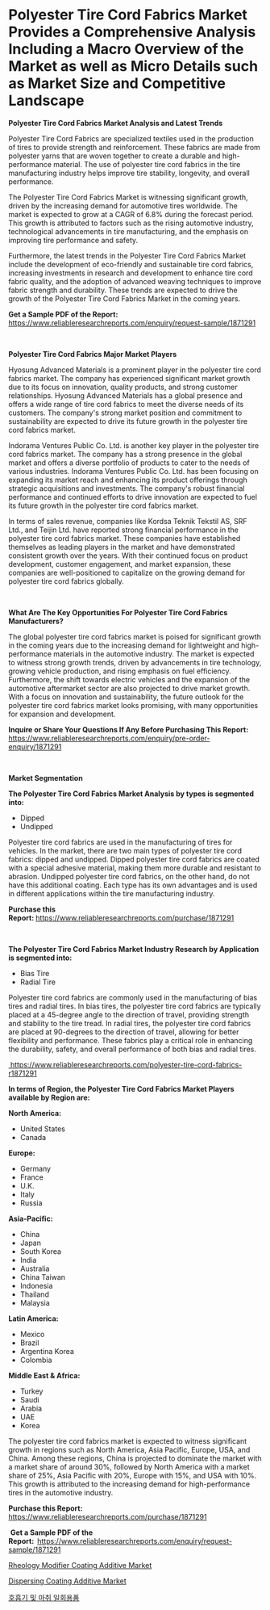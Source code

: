 <p><h1>Polyester Tire Cord Fabrics Market Provides a Comprehensive Analysis Including a Macro Overview of the Market as well as Micro Details such as Market Size and Competitive Landscape</h1></p><p><strong>Polyester Tire Cord Fabrics Market Analysis and Latest Trends</strong></p>
<p><p>Polyester Tire Cord Fabrics are specialized textiles used in the production of tires to provide strength and reinforcement. These fabrics are made from polyester yarns that are woven together to create a durable and high-performance material. The use of polyester tire cord fabrics in the tire manufacturing industry helps improve tire stability, longevity, and overall performance.</p><p>The Polyester Tire Cord Fabrics Market is witnessing significant growth, driven by the increasing demand for automotive tires worldwide. The market is expected to grow at a CAGR of 6.8% during the forecast period. This growth is attributed to factors such as the rising automotive industry, technological advancements in tire manufacturing, and the emphasis on improving tire performance and safety.</p><p>Furthermore, the latest trends in the Polyester Tire Cord Fabrics Market include the development of eco-friendly and sustainable tire cord fabrics, increasing investments in research and development to enhance tire cord fabric quality, and the adoption of advanced weaving techniques to improve fabric strength and durability. These trends are expected to drive the growth of the Polyester Tire Cord Fabrics Market in the coming years.</p></p>
<p><strong>Get a Sample PDF of the Report:&nbsp;</strong> <a href="https://www.reliableresearchreports.com/enquiry/request-sample/1871291">https://www.reliableresearchreports.com/enquiry/request-sample/1871291</a></p>
<p>&nbsp;</p>
<p><strong>Polyester Tire Cord Fabrics Major Market Players</strong></p>
<p><p>Hyosung Advanced Materials is a prominent player in the polyester tire cord fabrics market. The company has experienced significant market growth due to its focus on innovation, quality products, and strong customer relationships. Hyosung Advanced Materials has a global presence and offers a wide range of tire cord fabrics to meet the diverse needs of its customers. The company's strong market position and commitment to sustainability are expected to drive its future growth in the polyester tire cord fabrics market.</p><p>Indorama Ventures Public Co. Ltd. is another key player in the polyester tire cord fabrics market. The company has a strong presence in the global market and offers a diverse portfolio of products to cater to the needs of various industries. Indorama Ventures Public Co. Ltd. has been focusing on expanding its market reach and enhancing its product offerings through strategic acquisitions and investments. The company's robust financial performance and continued efforts to drive innovation are expected to fuel its future growth in the polyester tire cord fabrics market.</p><p>In terms of sales revenue, companies like Kordsa Teknik Tekstil AS, SRF Ltd., and Teijin Ltd. have reported strong financial performance in the polyester tire cord fabrics market. These companies have established themselves as leading players in the market and have demonstrated consistent growth over the years. With their continued focus on product development, customer engagement, and market expansion, these companies are well-positioned to capitalize on the growing demand for polyester tire cord fabrics globally.</p></p>
<p>&nbsp;</p>
<p><strong>What Are The Key Opportunities For Polyester Tire Cord Fabrics Manufacturers?</strong></p>
<p><p>The global polyester tire cord fabrics market is poised for significant growth in the coming years due to the increasing demand for lightweight and high-performance materials in the automotive industry. The market is expected to witness strong growth trends, driven by advancements in tire technology, growing vehicle production, and rising emphasis on fuel efficiency. Furthermore, the shift towards electric vehicles and the expansion of the automotive aftermarket sector are also projected to drive market growth. With a focus on innovation and sustainability, the future outlook for the polyester tire cord fabrics market looks promising, with many opportunities for expansion and development.</p></p>
<p><strong>Inquire or Share Your Questions If Any Before Purchasing This Report:</strong> <a href="https://www.reliableresearchreports.com/enquiry/pre-order-enquiry/1871291">https://www.reliableresearchreports.com/enquiry/pre-order-enquiry/1871291</a></p>
<p>&nbsp;</p>
<p><strong>Market Segmentation</strong></p>
<p><strong>The Polyester Tire Cord Fabrics Market Analysis by types is segmented into:</strong></p>
<p><ul><li>Dipped</li><li>Undipped</li></ul></p>
<p><p>Polyester tire cord fabrics are used in the manufacturing of tires for vehicles. In the market, there are two main types of polyester tire cord fabrics: dipped and undipped. Dipped polyester tire cord fabrics are coated with a special adhesive material, making them more durable and resistant to abrasion. Undipped polyester tire cord fabrics, on the other hand, do not have this additional coating. Each type has its own advantages and is used in different applications within the tire manufacturing industry.</p></p>
<p><strong>Purchase this Report:&nbsp;</strong><a href="https://www.reliableresearchreports.com/purchase/1871291">https://www.reliableresearchreports.com/purchase/1871291</a></p>
<p>&nbsp;</p>
<p><strong>The Polyester Tire Cord Fabrics Market Industry Research by Application is segmented into:</strong></p>
<p><ul><li>Bias Tire</li><li>Radial Tire</li></ul></p>
<p><p>Polyester tire cord fabrics are commonly used in the manufacturing of bias tires and radial tires. In bias tires, the polyester tire cord fabrics are typically placed at a 45-degree angle to the direction of travel, providing strength and stability to the tire tread. In radial tires, the polyester tire cord fabrics are placed at 90-degrees to the direction of travel, allowing for better flexibility and performance. These fabrics play a critical role in enhancing the durability, safety, and overall performance of both bias and radial tires.</p></p>
<p><a href="https://www.reliableresearchreports.com/polyester-tire-cord-fabrics-r1871291">&nbsp;https://www.reliableresearchreports.com/polyester-tire-cord-fabrics-r1871291</a></p>
<p><strong>In terms of Region, the Polyester Tire Cord Fabrics Market Players available by Region are:</strong></p>
<p>
    <p> <strong> North America: </strong>
        <ul>
            <li>United States</li>
            <li>Canada</li>
        </ul>
        </p> 
    <p> <strong> Europe: </strong>
        <ul>
            <li>Germany</li>
            <li>France</li>
            <li>U.K.</li>
            <li>Italy</li>
            <li>Russia</li>
        </ul>
        </p> 
    <p> <strong> Asia-Pacific: </strong>
        <ul>
            <li>China</li>
            <li>Japan</li>
            <li>South Korea</li>
            <li>India</li>
            <li>Australia</li>
            <li>China Taiwan</li>
            <li>Indonesia</li>
            <li>Thailand</li>
            <li>Malaysia</li>
        </ul>
        </p> 
    <p> <strong> Latin America: </strong>
        <ul>
            <li>Mexico</li>
            <li>Brazil</li>
            <li>Argentina Korea</li>
            <li>Colombia</li>
        </ul>
        </p> 
    <p> <strong> Middle East & Africa: </strong>
        <ul>
            <li>Turkey</li>
            <li>Saudi</li>
            <li>Arabia</li>
            <li>UAE</li>
            <li>Korea</li>
        </ul>
    </p>
    </p>
<p><p>The polyester tire cord fabrics market is expected to witness significant growth in regions such as North America, Asia Pacific, Europe, USA, and China. Among these regions, China is projected to dominate the market with a market share of around 30%, followed by North America with a market share of 25%, Asia Pacific with 20%, Europe with 15%, and USA with 10%. This growth is attributed to the increasing demand for high-performance tires in the automotive industry.</p></p>
<p><strong>Purchase this Report: </strong><a href="https://www.reliableresearchreports.com/purchase/1871291">https://www.reliableresearchreports.com/purchase/1871291</a></p>
<p>&nbsp;<strong>Get a Sample PDF of the Report:&nbsp;&nbsp;</strong><a href="https://www.reliableresearchreports.com/enquiry/request-sample/1871291">https://www.reliableresearchreports.com/enquiry/request-sample/1871291</a></p>
<p><strong></strong></p>
<p><p><a href="https://github.com/mharielmesa/Market-Research-Report-List-3/blob/main/rheology-modifier-coating-additive-market.md">Rheology Modifier Coating Additive Market</a></p><p><a href="https://github.com/moyahfrancoestellec51j635wcx/Market-Research-Report-List-3/blob/main/dispersing-coating-additive-market.md">Dispersing Coating Additive Market</a></p><p><a href="https://github.com/rahat-gis/Market-Research-Report-List-1/blob/main/6220860144777.md">호흡기 및 마취 일회용품</a></p></p>